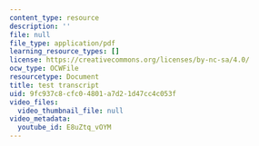 ```yaml
---
content_type: resource
description: ''
file: null
file_type: application/pdf
learning_resource_types: []
license: https://creativecommons.org/licenses/by-nc-sa/4.0/
ocw_type: OCWFile
resourcetype: Document
title: test transcript
uid: 9fc937c8-cfc0-4801-a7d2-1d47cc4c053f
video_files:
  video_thumbnail_file: null
video_metadata:
  youtube_id: E8uZtq_vOYM
---
```

